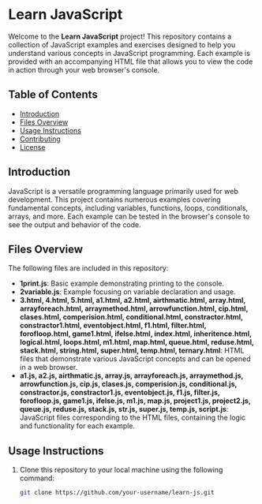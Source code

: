 # Learn JavaScript

Welcome to the **Learn JavaScript** project! This repository contains a collection of JavaScript examples and exercises designed to help you understand various concepts in JavaScript programming. Each example is provided with an accompanying HTML file that allows you to view the code in action through your web browser's console.

## Table of Contents

- [Introduction](#introduction)
- [Files Overview](#files-overview)
- [Usage Instructions](#usage-instructions)
- [Contributing](#contributing)
- [License](#license)

## Introduction

JavaScript is a versatile programming language primarily used for web development. This project contains numerous examples covering fundamental concepts, including variables, functions, loops, conditionals, arrays, and more. Each example can be tested in the browser's console to see the output and behavior of the code.

## Files Overview

The following files are included in this repository:

- **1print.js**: Basic example demonstrating printing to the console.
- **2variable.js**: Example focusing on variable declaration and usage.
- **3.html, 4.html, 5.html, a1.html, a2.html, airthmatic.html, array.html, arrayforeach.html, arraymethod.html, arrowfunction.html, cip.html, clases.html, comperision.html, conditional.html, constractor.html, constractor1.html, eventobject.html, f1.html, filter.html, forofloop.html, game1.html, ifelse.html, index.html, inheritence.html, logical.html, loops.html, m1.html, map.html, queue.html, reduse.html, stack.html, string.html, super.html, temp.html, ternary.html**: HTML files that demonstrate various JavaScript concepts and can be opened in a web browser.
- **a1.js, a2.js, airthmatic.js, array.js, arrayforeach.js, arraymethod.js, arrowfunction.js, cip.js, clases.js, comperision.js, conditional.js, constractor.js, constractor1.js, eventobject.js, f1.js, filter.js, forofloop.js, game1.js, ifelse.js, m1.js, map.js, project1.js, project2.js, queue.js, reduse.js, stack.js, str.js, super.js, temp.js, script.js**: JavaScript files corresponding to the HTML files, containing the logic and functionality for each example.

## Usage Instructions

1. Clone this repository to your local machine using the following command:
   ```bash
   git clone https://github.com/your-username/learn-js.git
